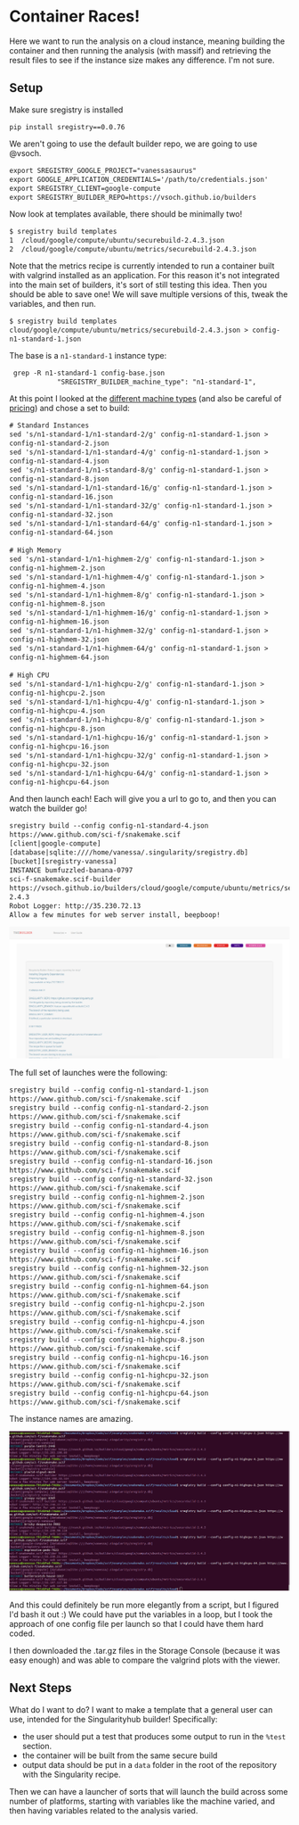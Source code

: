 # Container Races!

Here we want to run the analysis on a cloud instance, meaning building the container
and then running the analysis (with massif) and retrieving the result files
to see if the instance size makes any difference. I'm not sure.

## Setup

Make sure sregistry is installed
```
pip install sregistry==0.0.76
```

We aren't going to use the default builder repo, we are going to use @vsoch.
```
export SREGISTRY_GOOGLE_PROJECT="vanessasaurus"
export GOOGLE_APPLICATION_CREDENTIALS='/path/to/credentials.json'
export SREGISTRY_CLIENT=google-compute
export SREGISTRY_BUILDER_REPO=https://vsoch.github.io/builders
```

Now look at templates available, there should be minimally two!

```
$ sregistry build templates
1  /cloud/google/compute/ubuntu/securebuild-2.4.3.json
2  /cloud/google/compute/ubuntu/metrics/securebuild-2.4.3.json
```

Note that the metrics recipe is currently intended to run a container 
built with valgrind installed as an application. For this reason it's not
integrated into the main set of builders, it's sort of still testing
this idea. Then you should be able to save one! We will save multiple versions of this,
tweak the variables, and then run.

```
$ sregistry build templates cloud/google/compute/ubuntu/metrics/securebuild-2.4.3.json > config-n1-standard-1.json
```

The base is a `n1-standard-1` instance type:

```
 grep -R n1-standard-1 config-base.json 
            "SREGISTRY_BUILDER_machine_type": "n1-standard-1",
```

At this point I looked at the [different machine types](https://cloud.google.com/compute/docs/machine-types)
(and also be careful of [pricing](https://cloud.google.com/compute/pricing#machinetype)) 
and chose a set to build:

```
# Standard Instances
sed 's/n1-standard-1/n1-standard-2/g' config-n1-standard-1.json > config-n1-standard-2.json
sed 's/n1-standard-1/n1-standard-4/g' config-n1-standard-1.json > config-n1-standard-4.json
sed 's/n1-standard-1/n1-standard-8/g' config-n1-standard-1.json > config-n1-standard-8.json
sed 's/n1-standard-1/n1-standard-16/g' config-n1-standard-1.json > config-n1-standard-16.json
sed 's/n1-standard-1/n1-standard-32/g' config-n1-standard-1.json > config-n1-standard-32.json
sed 's/n1-standard-1/n1-standard-64/g' config-n1-standard-1.json > config-n1-standard-64.json

# High Memory
sed 's/n1-standard-1/n1-highmem-2/g' config-n1-standard-1.json > config-n1-highmem-2.json
sed 's/n1-standard-1/n1-highmem-4/g' config-n1-standard-1.json > config-n1-highmem-4.json
sed 's/n1-standard-1/n1-highmem-8/g' config-n1-standard-1.json > config-n1-highmem-8.json
sed 's/n1-standard-1/n1-highmem-16/g' config-n1-standard-1.json > config-n1-highmem-16.json
sed 's/n1-standard-1/n1-highmem-32/g' config-n1-standard-1.json > config-n1-highmem-32.json
sed 's/n1-standard-1/n1-highmem-64/g' config-n1-standard-1.json > config-n1-highmem-64.json

# High CPU
sed 's/n1-standard-1/n1-highcpu-2/g' config-n1-standard-1.json > config-n1-highcpu-2.json
sed 's/n1-standard-1/n1-highcpu-4/g' config-n1-standard-1.json > config-n1-highcpu-4.json
sed 's/n1-standard-1/n1-highcpu-8/g' config-n1-standard-1.json > config-n1-highcpu-8.json
sed 's/n1-standard-1/n1-highcpu-16/g' config-n1-standard-1.json > config-n1-highcpu-16.json
sed 's/n1-standard-1/n1-highcpu-32/g' config-n1-standard-1.json > config-n1-highcpu-32.json
sed 's/n1-standard-1/n1-highcpu-64/g' config-n1-standard-1.json > config-n1-highcpu-64.json
```

And then launch each! Each will give you a url to go to, and then you can watch the builder go!

```
sregistry build --config config-n1-standard-4.json https://www.github.com/sci-f/snakemake.scif
[client|google-compute] [database|sqlite:////home/vanessa/.singularity/sregistry.db]
[bucket][sregistry-vanessa]
INSTANCE bumfuzzled-banana-0797
sci-f-snakemake.scif-builder https://vsoch.github.io/builders/cloud/google/compute/ubuntu/metrics/securebuild-2.4.3
Robot Logger: http://35.230.72.13
Allow a few minutes for web server install, beepboop!
```

![the-builder.png](the-builder.png)

The full set of launches were the following:

```
sregistry build --config config-n1-standard-1.json https://www.github.com/sci-f/snakemake.scif
sregistry build --config config-n1-standard-2.json https://www.github.com/sci-f/snakemake.scif
sregistry build --config config-n1-standard-4.json https://www.github.com/sci-f/snakemake.scif
sregistry build --config config-n1-standard-8.json https://www.github.com/sci-f/snakemake.scif
sregistry build --config config-n1-standard-16.json https://www.github.com/sci-f/snakemake.scif
sregistry build --config config-n1-standard-32.json https://www.github.com/sci-f/snakemake.scif
sregistry build --config config-n1-highmem-2.json https://www.github.com/sci-f/snakemake.scif
sregistry build --config config-n1-highmem-4.json https://www.github.com/sci-f/snakemake.scif
sregistry build --config config-n1-highmem-8.json https://www.github.com/sci-f/snakemake.scif
sregistry build --config config-n1-highmem-16.json https://www.github.com/sci-f/snakemake.scif
sregistry build --config config-n1-highmem-32.json https://www.github.com/sci-f/snakemake.scif
sregistry build --config config-n1-highmem-64.json https://www.github.com/sci-f/snakemake.scif
sregistry build --config config-n1-highcpu-2.json https://www.github.com/sci-f/snakemake.scif
sregistry build --config config-n1-highcpu-4.json https://www.github.com/sci-f/snakemake.scif
sregistry build --config config-n1-highcpu-8.json https://www.github.com/sci-f/snakemake.scif
sregistry build --config config-n1-highcpu-16.json https://www.github.com/sci-f/snakemake.scif
sregistry build --config config-n1-highcpu-32.json https://www.github.com/sci-f/snakemake.scif
sregistry build --config config-n1-highcpu-64.json https://www.github.com/sci-f/snakemake.scif
```

The instance names are amazing.

![instances.png](instances.png)

And this could definitely be run more elegantly from a script, but I figured I'd bash it out :)
We could have put the variables in a loop, but I took
the approach of one config file per launch so that I could have them hard coded.

I then downloaded the .tar.gz files in the Storage Console (because it was easy enough)
and was able to compare the valgrind plots with the viewer.

## Next Steps
What do I want to do? I want to make a template that a general user can use, intended for
the Singularityhub builder! Specifically:

 - the user should put a test that produces some output to run in the `%test` section.
 - the container will be built from the same secure build
 - output data should be put in a `data` folder in the root of the repository with the Singularity recipe.

Then we can have a launcher of sorts that will launch the build across some number of platforms, starting with variables like the machine varied, and then having variables related to the analysis varied.

